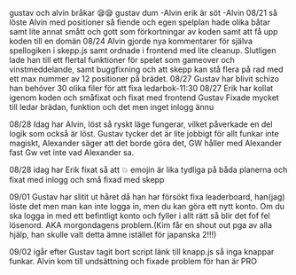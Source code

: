 gustav och alvin bråkar 😪😪
gustav dum -Alvin
erik är söt -Alvin 
08/21 så löste Alvin med positioner så fiende och egen spelplan hade olika båtar samt lite annat smått och gott som förkortningar av koden samt att få upp koden till en domän
08/24 Alvin gjorde nya kommentarer för själva spellogiken i skepp.js samt ordnade i frontend med lite cleanup. Slutligen lade han till ett flertal funktioner för spelet som gameover och vinstmeddelande, samt buggfixning och att skepp kan stå flera på rad med ett max nummer av 12 positioner på brädet.
08/27 Gustav har blivit schizo han behöver 30 olika filer för att fixa ledarbok-11:30
08/27 Erik har kollat igenom koden och småfixat och fixat med frontend 
Gustav Fixade mycket till ledar brädan, funktion och det men inget inlogg ännu

08/28   Idag har Alvin, löst så ryskt läge fungerar, vilket påverkade en del logik som också är löst. Gustav tycker det är lite jobbigt för allt funkar inte magiskt, Alexander säger att det borde göra det, GW håller med Alexander fast Gw vet inte vad Alexander sa.

08/28 idag har Erik fixat så att 💥 emojin är lika tydliga på båda planerna och fixat med inlogg och små fixad med skepp

09/01 Gustav har slitit ut håret då han har försökt fixa leaderboard, han(jag) löste det men man kan inte logga in, men du kan göra ett nytt konto. Om du ska logga in med ett befintligt konto och fyller i allt rätt så blir det fof fel lösenord. AKA morgondagens problem.(Kim får en shout out pga av alla hjälp, han skulle valt detta ämne istället för japanska 2!!!)

09/02 igår efter Gustav tagit bort script länk till knapp.js så inga knappar funkar. Alvin kom till undsättning och fixade problem för han är PRO
